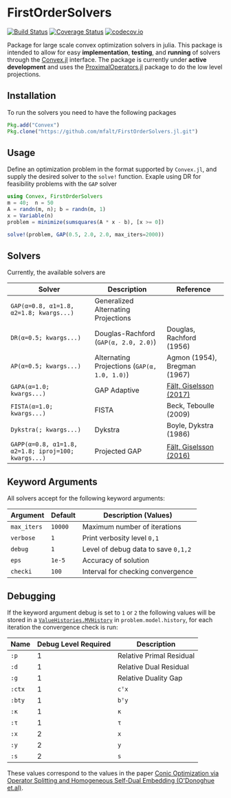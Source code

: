 # FirstOrderSolvers

[![Build Status](https://travis-ci.org/mfalt/FirstOrderSolvers.jl.svg?branch=master)](https://travis-ci.org/mfalt/FirstOrderSolvers.jl)
[![Coverage Status](https://coveralls.io/repos/mfalt/FirstOrderSolvers.jl/badge.svg?branch=master&service=github)](https://coveralls.io/github/mfalt/FirstOrderSolvers.jl?branch=master)
[![codecov.io](http://codecov.io/github/mfalt/FirstOrderSolvers.jl/coverage.svg?branch=master)](http://codecov.io/github/mfalt/FirstOrderSolvers.jl?branch=master)

Package for large scale convex optimization solvers in julia. This package is intended to allow for easy **implementation**, **testing**, and **running** of solvers through the [Convex.jl](https://github.com/JuliaOpt/Convex.jl) interface.
The package is currently under **active development** and uses the [ProximalOperators.jl](https://github.com/kul-forbes/ProximalOperators.jl) package to do the low level projections.

## Installation
To run the solvers you need to have the following packages
```julia
Pkg.add("Convex")
Pkg.clone("https://github.com/mfalt/FirstOrderSolvers.jl.git")
```

## Usage
Define an optimization problem in the format supported by `Convex.jl`, and supply the desired solver to the `solve!` function. Exaple using DR for feasibility problems with the `GAP` solver 
```julia
using Convex, FirstOrderSolvers
m = 40;  n = 50
A = randn(m, n); b = randn(m, 1)
x = Variable(n)
problem = minimize(sumsquares(A * x - b), [x >= 0])

solve!(problem, GAP(0.5, 2.0, 2.0, max_iters=2000))
```

## Solvers
Currently, the available solvers are

| Solver | Description | Reference |
| --- | --- | --- |
| `GAP(α=0.8, α1=1.8, α2=1.8; kwargs...)` | Generalized Alternating Projections |    |
| `DR(α=0.5; kwargs...)` | Douglas-Rachford (`GAP(α, 2.0, 2.0)`)  | Douglas, Rachford (1956) |
| `AP(α=0.5; kwargs...)` | Alternating Projections (`GAP(α, 1.0, 1.0)`)  | Agmon (1954), Bregman (1967) |
| `GAPA(α=1.0; kwargs...)` | GAP Adaptive | [Fält, Giselsson (2017)](https://arxiv.org/abs/1703.10547) |
| `FISTA(α=1.0; kwargs...)` | FISTA |  Beck, Teboulle (2009) |
| `Dykstra(; kwargs...)` | Dykstra | Boyle, Dykstra (1986) |
| `GAPP(α=0.8, α1=1.8, α2=1.8; iproj=100; kwargs...)` | Projected GAP | [Fält, Giselsson (2016)](https://arxiv.org/abs/1609.05920)  |

## Keyword Arguments
All solvers accept for the following keyword arguments:

| Argument    | Default | Description (Values)                |
| ---         | ---     | ---                                 |
| `max_iters` | `10000` | Maximum number of iterations        |
| `verbose`   | `1`     |  Print verbosity level `0,1`        |
| `debug`     | `1`     | Level of debug data to save `0,1,2` |
| `eps`       | `1e-5`  | Accuracy of solution                |
| `checki`    | `100`   | Interval for checking convergence   |

## Debugging
If the keyword argument debug is set to `1` or `2` the following values will be stored in a [`ValueHistories.MVHistory`](https://github.com/JuliaPackageMirrors/ValueHistories.jl) in  `problem.model.history`, for each iteration the convergence check is run:

| Name        | Debug Level Required | Description |
| ---         | ---                  | ---                  |
| `:p`        | 1 | Relative Primal Residual |
| `:d`        | 1 | Relative Dual Residual |
| `:g`        | 1 | Relative Duality Gap |
| `:ctx`      | 1 | `cᵀx` |
| `:bty`      | 1 | `bᵀy` |
| `:κ`        | 1 | `κ` |
| `:τ`        | 1 | `τ` |
| `:x`        | 2 | `x` |
| `:y`        | 2 | `y` |
| `:s`        | 2 | `s` |

These values correspond to the values in the paper [Conic Optimization via Operator Splitting and Homogeneous Self-Dual Embedding (O'Donoghue et.al)](https://arxiv.org/abs/1312.3039).
